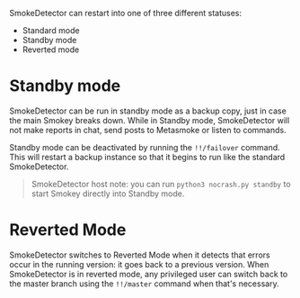 SmokeDetector can restart into one of three different statuses:

* Standard mode
* Standby mode
* Reverted mode

# Standby mode

SmokeDetector can be run in standby mode as a backup copy, just in case the main Smokey breaks down.
While in Standby mode, SmokeDetector will not make reports in chat, send posts to Metasmoke or listen
to commands.

Standby mode can be deactivated by running the `!!/failover` command. This will restart a backup 
instance so that it begins to run like the standard SmokeDetector.

> SmokeDetector host note: you can run `python3 nocrash.py standby` to start Smokey directly into Standby mode.

# Reverted Mode #

SmokeDetector switches to Reverted Mode when it detects that errors occur in the running version: it goes back to a previous version. When SmokeDetector is in reverted mode, any privileged user can switch back to the master branch using the `!!/master` command when that's necessary.
